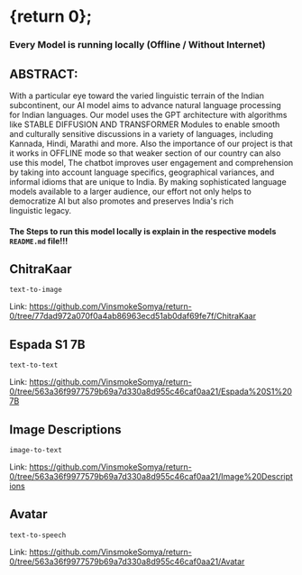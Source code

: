 # {return 0};

### Every Model is running locally (Offline / Without Internet)

## ABSTRACT:
With a particular eye toward the varied linguistic terrain of the Indian subcontinent, our AI model aims to advance natural language processing for Indian languages. Our model uses the GPT architecture with algorithms like STABLE DIFFUSION AND TRANSFORMER Modules to enable smooth and culturally sensitive discussions in a variety of languages, including Kannada, Hindi, Marathi and more. Also the importance of our project is that it works in OFFLINE mode so that weaker section of our country can also use this model, The chatbot improves user engagement and comprehension by taking into account language specifics, geographical variances, and informal idioms that are unique to India. By making sophisticated language models available to a larger audience, our effort not only helps to democratize AI but also promotes and preserves India's rich linguistic legacy.

#### The Steps to run this model locally is explain in the respective models `README.md` file!!!

## ChitraKaar
`text-to-image`

Link: https://github.com/VinsmokeSomya/return-0/tree/77dad972a070f0a4ab86963ecd51ab0daf69fe7f/ChitraKaar

## Espada S1 7B
`text-to-text`

Link: https://github.com/VinsmokeSomya/return-0/tree/563a36f9977579b69a7d330a8d955c46caf0aa21/Espada%20S1%207B

## Image Descriptions
`image-to-text`

Link: https://github.com/VinsmokeSomya/return-0/tree/563a36f9977579b69a7d330a8d955c46caf0aa21/Image%20Descriptions

## Avatar
`text-to-speech`

Link: https://github.com/VinsmokeSomya/return-0/tree/563a36f9977579b69a7d330a8d955c46caf0aa21/Avatar
